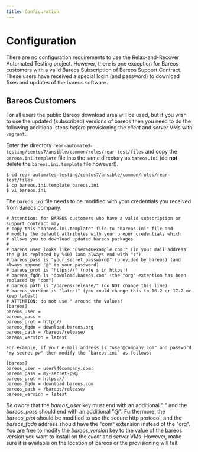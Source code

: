 ```yaml
---
title: Configuration
---
```


# Configuration

There are no configuration requirements to use the Relax-and-Recover Automated Testing project. However, there is one exception for Bareos customers with a valid Bareos Subscription of Bareos Support Contract. These users have received a special login (and password) to download fixes and updates of the bareos software.

## Bareos Customers

For all users the public Bareos download area will be used, but if you wish to use the updated (subscribed) versions of bareos then you need to do the following additional steps *before* provisioning the *client* and *server* VMs with `vagrant`.

Enter the directory `rear-automated-testing/centos7/ansible/common/roles/rear-test/files` and copy the `bareos.ini.template` file into the same directory as `bareos.ini` (do **not** delete the `bareos.ini.template` file however!).

    $ cd rear-automated-testing/centos7/ansible/common/roles/rear-test/files
    $ cp bareos.ini.template bareos.ini
    $ vi bareos.ini

The `bareos.ini` file needs to be modified with your credentials you received from Bareos company.

    # Attention: for BAREOS customers who have a valid subscription or support contract may
    # copy this "bareos.ini.template" file to "bareos.ini" file and
    # modify the default attributes with your proper credentials which
    # allows you to download updated bareos packages
    #
    # bareos_user looks like "user%40example.com:" (in your mail address the @ is replaced by %40) (and always end with ":")
    # bareos_pass is "your_secret_password@" (provided by bareos) (and always append "@" to your password)
    # bareos_prot is "https://" (note s in https!)
    # bareos_fqdn is "download.bareos.com" (the "org" extention has been replaced by "com") 
    # bareos_path is "/bareos/release/" (do NOT change this line)
    # bareos_version is "latest" (you could change this to 16.2 or 17.2 or keep latest)
    # ATTENTION: do not use " around the values!
    [bareos]
    bareos_user =
    bareos_pass =
    bareos_prot = http://
    bareos_fqdn = download.bareos.org
    bareos_path = /bareos/release/
    bareos_version = latest

    For example, if your e-mail address is "user@company.com" and password "my-secret-pw" then modify the `bareos.ini` as follows:

    [bareos]
    bareos_user = user%40company.com:
    bareos_pass = my-secret-pw@
    bareos_prot = https://
    bareos_fqdn = download.bareos.com
    bareos_path = /bareos/release/
    bareos_version = latest

*Be aware* that the *bareos_user* key must end with an additional ":" and the *bareos_pass* should end with an additional "@". Furthermore, the *bareos_prot* should be modified to use the secure http protocol, and the *bareos_fqdn* address should have the "com" extension instead of the "org".
You are free to modify the *bareos_version* key to the value of the bareos version you want to install on the *client* and *server* VMs. However, make sure it is available on the location of bareos or the provisioning will fail.
